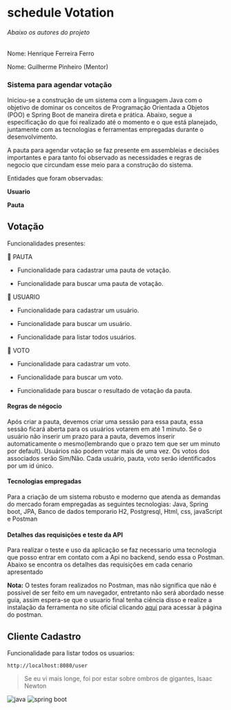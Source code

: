 # schedule Votation

###### Abaixo os autores do projeto

Nome: Henrique Ferreira Ferro

Nome: Guilherme Pinheiro (Mentor)

### Sistema para agendar votação

Iniciou-se a construção de um sistema com a linguagem Java com o objetivo de dominar os conceitos de Programação Orientada a Objetos (POO) e Spring Boot de maneira direta e prática. Abaixo, segue a especificação do que foi realizado até o momento e o que está planejado, juntamente com as tecnologias e ferramentas empregadas durante o desenvolvimento.

A pauta para agendar votação se faz presente em assembleias e decisões importantes e para tanto foi observado as necessidades e regras de negocio que circundam esse meio para a construção do sistema. 

Entidades que foram observadas:

**Usuario**

**Pauta** 

**Votação**
---
Funcionalidades presentes:

:dart: PAUTA

- Funcionalidade para cadastrar uma pauta de votação.

- Funcionalidade para buscar uma pauta de votação.

:dart: USUARIO
 
- Funcionalidade para cadastrar um usuário.

- Funcionalidade para buscar um usuário.

- Funcionalidade para listar todos usuários.

 :dart: VOTO
 
- Funcionalidade para cadastrar um voto.

- Funcionalidade para buscar um voto.

- Funcionalidade para buscar o resultado de votação da pauta.

#### Regras de négocio

Após criar a pauta, devemos criar uma sessão para essa pauta, essa sessão ficará aberta para os usuários votarem em até 1 minuto.
Se o usuário não inserir um prazo para a pauta, devemos inserir automaticamente o mesmo(lembrando que o prazo tem que ser um minuto por default).
Usuários não podem votar mais de uma vez.
Os votos dos associados serão Sim/Não.
Cada usuário, pauta, voto serão identificados por um id único.

#### Tecnologias empregadas 

Para a criação de um sistema robusto e moderno que atenda as demandas do mercado foram empregadas as seguintes tecnologias: Java, Spring boot, JPA, Banco de dados temporario H2, Postgresql, Html, css, javaScript e Postman

#### Detalhes das requisições e teste da API

Para realizar o teste e uso da aplicação se faz necessario uma tecnologia que posso entrar em contato com a Api no backend, sendo essa o Postman. Abaixo se encontra os detalhes das requisições em cada cenario apresentado

**Nota:** O testes foram realizados no Postman, mas não significa que não é possivel de ser feito em um navegador, entretanto não será abordado nesse guia, assim espera-se que o usuario final tenha ciência disso e realize a instalação da ferramenta no site oficial clicando [aqui](https://www.postman.com/downloads/) para acessar à página do postman.

## Cliente Cadastro

Funcionalidade para listar todos os usuarios:

` http://localhost:8080/user `









> Se eu vi mais longe, foi por estar sobre ombros de gigantes, Isaac Newton 

![java](https://th.bing.com/th/id/OIP.jap_cRszSOiPk-lu65mFLwHaEK?w=272&h=180&c=7&r=0&o=5&dpr=1.3&pid=1.7) ![spring boot](https://th.bing.com/th/id/OIP.0T_CaH2TNe3dTcI8zYyLjgHaHa?w=181&h=183&c=7&r=0&o=5&dpr=1.3&pid=1.7) 









